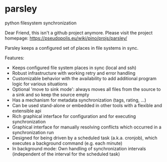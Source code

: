# parsley
python filesystem synchronization

Dear Friend, this isn't a github project anymore. Please visit the project homepage: https://pseudopolis.eu/wiki/pino/projs/parsley/

Parsley keeps a configured set of places in file systems in sync.

Features:

- Keeps configured file system places in sync (local and ssh)
- Robust infrastructure with working retry and error handling
- Customizable behavior with the availability to add additional program logic for various situations
- Optional 'move to sink mode': always moves all files from the source to a sink and so keep the source empty
- Has a mechanism for metadata synchronization (tags, rating, ...)
- Can be used stand-alone or embedded in other tools with a flexible and extensible api
- Rich graphical interface for configuration and for executing synchronization
- Graphical interface for manually resolving conflicts which occurred in a synchronization run
- Designed for being driven by a scheduled task (a.k.a. cronjob), which executes a background command (e.g. each minute)
- In background mode: Own handling of synchronization intervals (independent of the interval for the scheduled task)
